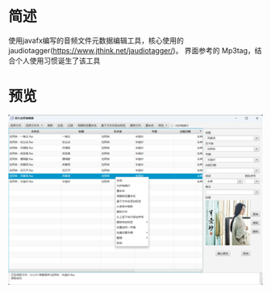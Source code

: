 # 简述
使用javafx编写的音频文件元数据编辑工具，核心使用的jaudiotagger(https://www.jthink.net/jaudiotagger/)。 界面参考的 Mp3tag，结合个人使用习惯诞生了该工具
# 预览
<img src="preview_1.1.png" alt="">